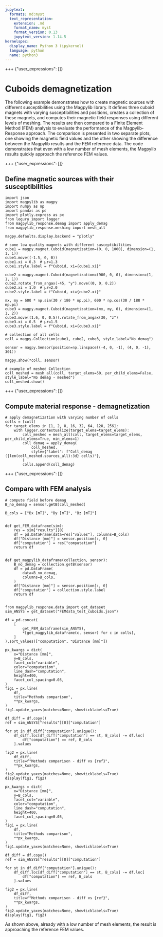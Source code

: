 ```yaml
---
jupytext:
  formats: md:myst
  text_representation:
    extension: .md
    format_name: myst
    format_version: 0.13
    jupytext_version: 1.14.5
kernelspec:
  display_name: Python 3 (ipykernel)
  language: python
  name: python3
---
```


+++ {"user_expressions": []}

# Cuboids demagnetization

The following example demonstrates how to create magnetic sources with different susceptibilities using the Magpylib library. It defines three cuboid magnets with varying susceptibilities and positions, creates a collection of these magnets, and computes their magnetic field responses using different levels of meshing. The results are then compared to a Finite Element Method (FEM) analysis to evaluate the performance of the Magpylib-Response approach. The comparison is presented in two separate plots, one showing the magnetic field values and the other showing the difference between the Magpylib results and the FEM reference data. The code demonstrates that even with a low number of mesh elements, the Magpylib results quickly approach the reference FEM values.

+++ {"user_expressions": []}

## Define magnetic sources with their susceptibilities

```{code-cell} ipython3
import json
import magpylib as magpy
import numpy as np
import pandas as pd
import plotly.express as px
from loguru import logger
from magpylib_response.demag import apply_demag
from magpylib_response.meshing import mesh_all

magpy.defaults.display.backend = "plotly"

# some low quality magnets with different susceptibilities
cube1 = magpy.magnet.Cuboid(magnetization=(0, 0, 1000), dimension=(1, 1, 1))
cube1.move((-1.5, 0, 0))
cube1.xi = 0.3  # µr=1.3
cube1.style.label = f"Cuboid, xi={cube1.xi}"

cube2 = magpy.magnet.Cuboid(magnetization=(900, 0, 0), dimension=(1, 1, 1))
cube2.rotate_from_angax(-45, "y").move((0, 0, 0.2))
cube2.xi = 1.0  # µr=2.0
cube2.style.label = f"Cuboid, xi={cube2.xi}"

mx, my = 600 * np.sin(30 / 180 * np.pi), 600 * np.cos(30 / 180 * np.pi)
cube3 = magpy.magnet.Cuboid(magnetization=(mx, my, 0), dimension=(1, 1, 2))
cube3.move((1.6, 0, 0.5)).rotate_from_angax(30, "z")
cube3.xi = 0.5  # µr=1.5
cube3.style.label = f"Cuboid, xi={cube3.xi}"

# collection of all cells
coll = magpy.Collection(cube1, cube2, cube3, style_label="No demag")

sensor = magpy.Sensor(position=np.linspace((-4, 0, -1), (4, 0, -1), 301))

magpy.show(*coll, sensor)
```

```{code-cell} ipython3
# example of meshed Collection
coll_meshed = mesh_all(coll, target_elems=50, per_child_elems=False, style_label="No demag - meshed")
coll_meshed.show()
```

+++ {"user_expressions": []}

## Compute material response - demagnetization

```{code-cell} ipython3
# apply demagnetization with varying number of cells
colls = [coll]
for target_elems in [1, 2, 8, 16, 32, 64, 128, 256]:
    with logger.contextualize(target_elems=target_elems):
        coll_meshed = mesh_all(coll, target_elems=target_elems, per_child_elems=True, min_elems=1)
        coll_demag = apply_demag(
            coll_meshed,
            style={"label": f"Coll_demag ({len(coll_meshed.sources_all):3d} cells)"},
        )
        colls.append(coll_demag)
```

+++ {"user_expressions": []}

## Compare with FEM analysis

```{code-cell} ipython3
# compute field before demag
B_no_demag = sensor.getB(coll_meshed)

B_cols = ["Bx [mT]", "By [mT]", "Bz [mT]"]


def get_FEM_dataframe(sim):
    res = sim["results"][0]
    df = pd.DataFrame(data=res["values"], columns=B_cols)
    df["Distance [mm]"] = sensor.position[:, 0]
    df["computation"] = res["computation"]
    return df


def get_magpylib_dataframe(collection, sensor):
    B_no_demag = collection.getB(sensor)
    df = pd.DataFrame(
        data=B_no_demag,
        columns=B_cols,
    )
    df["Distance [mm]"] = sensor.position[:, 0]
    df["computation"] = collection.style.label
    return df


from magpylib_response.data import get_dataset
sim_ANSYS = get_dataset("FEMdata_test_cuboids.json")

df = pd.concat(
    [
        get_FEM_dataframe(sim_ANSYS),
        *[get_magpylib_dataframe(c, sensor) for c in colls],
    ]
).sort_values(["computation", "Distance [mm]"])
```

```{code-cell} ipython3
px_kwargs = dict(
    x="Distance [mm]",
    y=B_cols,
    facet_col="variable",
    color="computation",
    line_dash="computation",
    height=400,
    facet_col_spacing=0.05,
)
fig1 = px.line(
    df,
    title="Methods comparison",
    **px_kwargs,
)
fig1.update_yaxes(matches=None, showticklabels=True)

df_diff = df.copy()
ref = sim_ANSYS["results"][0]["computation"]

for st in df_diff["computation"].unique():
    df_diff.loc[df_diff["computation"] == st, B_cols] -= df.loc[
        df["computation"] == ref, B_cols
    ].values

fig2 = px.line(
    df_diff,
    title=f"Methods comparison - diff vs {ref}",
    **px_kwargs,
)
fig2.update_yaxes(matches=None, showticklabels=True)
display(fig1, fig2)
```

```{code-cell} ipython3
px_kwargs = dict(
    x="Distance [mm]",
    y=B_cols,
    facet_col="variable",
    color="computation",
    line_dash="computation",
    height=400,
    facet_col_spacing=0.05,
)
fig1 = px.line(
    df,
    title="Methods comparison",
    **px_kwargs,
)
fig1.update_yaxes(matches=None, showticklabels=True)

df_diff = df.copy()
ref = sim_ANSYS["results"][0]["computation"]

for st in df_diff["computation"].unique():
    df_diff.loc[df_diff["computation"] == st, B_cols] -= df.loc[
        df["computation"] == ref, B_cols
    ].values

fig2 = px.line(
    df_diff,
    title=f"Methods comparison - diff vs {ref}",
    **px_kwargs,
)
fig2.update_yaxes(matches=None, showticklabels=True)
display(fig1, fig2)
```

As shown above, already with a low number of mesh elements, the result is approaching the reference FEM values.
